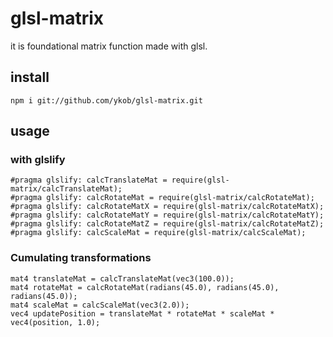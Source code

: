 # glsl-matrix

it is foundational matrix function made with glsl.

## install

```
npm i git://github.com/ykob/glsl-matrix.git
```

## usage

### with glslify

```
#pragma glslify: calcTranslateMat = require(glsl-matrix/calcTranslateMat);
#pragma glslify: calcRotateMat = require(glsl-matrix/calcRotateMat);
#pragma glslify: calcRotateMatX = require(glsl-matrix/calcRotateMatX);
#pragma glslify: calcRotateMatY = require(glsl-matrix/calcRotateMatY);
#pragma glslify: calcRotateMatZ = require(glsl-matrix/calcRotateMatZ);
#pragma glslify: calcScaleMat = require(glsl-matrix/calcScaleMat);
```

### Cumulating transformations

```
mat4 translateMat = calcTranslateMat(vec3(100.0));
mat4 rotateMat = calcRotateMat(radians(45.0), radians(45.0), radians(45.0));
mat4 scaleMat = calcScaleMat(vec3(2.0));
vec4 updatePosition = translateMat * rotateMat * scaleMat * vec4(position, 1.0);
```
